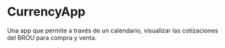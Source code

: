 # CurrencyApp
Una app que permite a través de un calendario, visualizar las cotizaciones del BROU para compra y venta. 
